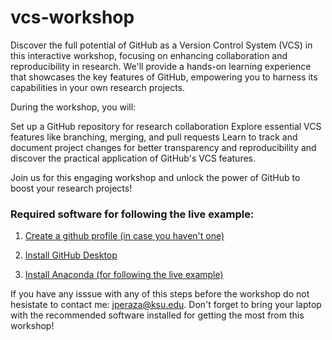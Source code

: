 # vcs-workshop

Discover the full potential of GitHub as a Version Control System (VCS) in this interactive workshop, focusing on enhancing collaboration and reproducibility in research. We'll provide a hands-on learning experience that showcases the key features of GitHub, empowering you to harness its capabilities in your own research projects.

During the workshop, you will:

Set up a GitHub repository for research collaboration
Explore essential VCS features like branching, merging, and pull requests
Learn to track and document project changes for better transparency and reproducibility
and discover the practical application of GitHub's VCS features.

Join us for this engaging workshop and unlock the power of GitHub to boost your research projects!

### Required software for following the live example: 

1. [Create a github profile (in case you haven't one)](https://github.com/join)

2. [Install GitHub Desktop](https://docs.github.com/en/desktop/installing-and-configuring-github-desktop/installing-and-authenticating-to-github-desktop/installing-github-desktop)

3. [Install Anaconda (for following the live example)](https://www.anaconda.com/products/distribution)

If you have any isssue with any of this steps before the workshop do not hesistate to contact me: [jperaza@ksu.edu](mailto:jperaza@ksu.edu).
Don't forget to bring your laptop with the recommended software installed for getting the most from this workshop!
